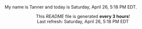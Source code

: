 My name is Tanner and today is Saturday, April 26, 5:18 PM EDT.

<p align="center">This <i>README</i> file is generated <b>every 3 hours</b>!</br>Last refresh: Saturday, April 26, 5:18 PM EDT<br /></p>

